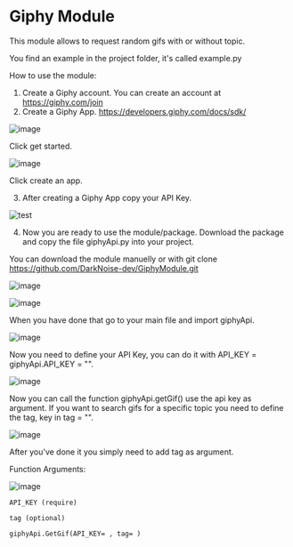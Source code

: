 # Giphy Module

This module allows to request random gifs with or without topic.

You find an example in the project folder, it's called example.py

How to use the module:

1. Create a Giphy account. You can create an account at https://giphy.com/join 
2. Create a Giphy App. https://developers.giphy.com/docs/sdk/


![image](https://user-images.githubusercontent.com/42913703/85049731-66227880-b195-11ea-8972-4c2787ad43b1.png)

Click get started.

![image](https://user-images.githubusercontent.com/42913703/85049843-85210a80-b195-11ea-8dbe-b5abf8f79a36.png)

Click create an app.



3. After creating a Giphy App copy your API Key. 

![test](https://user-images.githubusercontent.com/42913703/85050288-2314d500-b196-11ea-8e93-c66981b1cc5d.png)



4. Now you are ready to use the module/package. Download the package and copy the file giphyApi.py into your project.

You can download the module manuelly or with git clone https://github.com/DarkNoise-dev/GiphyModule.git

![image](https://user-images.githubusercontent.com/42913703/85050498-7850e680-b196-11ea-961a-cf9fe45a5958.png)

![image](https://user-images.githubusercontent.com/42913703/85051053-4c823080-b197-11ea-8cc5-e7f5de71a126.png)

When you have done that go to your main file and import giphyApi.

![image](https://user-images.githubusercontent.com/42913703/85050582-9ae2ff80-b196-11ea-81b0-31761382e380.png)


Now you need to define your API Key, you can do it with API_KEY = giphyApi.API_KEY = "".

![image](https://user-images.githubusercontent.com/42913703/85050752-d7166000-b196-11ea-8cb9-9e3bbbfc90dd.png)


Now you can call the function giphyApi.getGif() use the api key as argument.
If you want to search gifs for a specific topic you need to define the tag, key in tag = "".

![image](https://user-images.githubusercontent.com/42913703/85050984-35dbd980-b197-11ea-8c52-6170f4306f05.png)


After you've done it you simply need to add tag as argument.




Function Arguments:

![image](https://user-images.githubusercontent.com/42913703/85050889-16dd4780-b197-11ea-9d5c-a92d71dc0ce6.png)




	API_KEY (require)

	tag (optional)
  
 	giphyApi.GetGif(API_KEY= , tag= )
  
